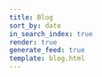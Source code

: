 ```yaml
---
title: Blog
sort_by: date
in_search_index: true
render: true
generate_feed: true
template: blog.html
---
```


